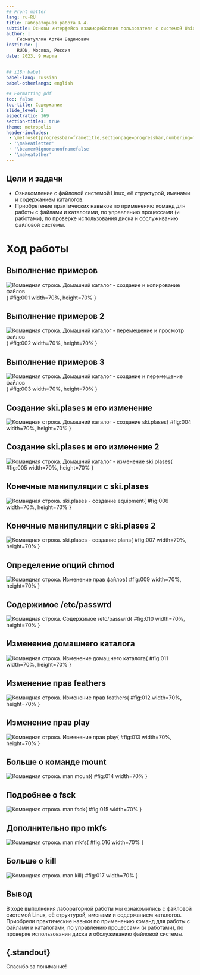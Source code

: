 ```yaml
---
## Front matter
lang: ru-RU
title: Лабораторная работа № 4.
subtitle: Основы интерфейса взаимодействия пользователя с системой Unix на уровне командной строки.
author: |
	Гисматуллин Артём Вадимович
institute: |
	RUDN, Москва, Россия
date: 2023, 9 марта


## i18n babel
babel-lang: russian
babel-otherlangs: english

## Formatting pdf
toc: false
toc-title: Содержание
slide_level: 2
aspectratio: 169
section-titles: true
theme: metropolis
header-includes:
 - \metroset{progressbar=frametitle,sectionpage=progressbar,numbering=fraction}
 - '\makeatletter'
 - '\beamer@ignorenonframefalse'
 - '\makeatother'
---
```


## Цели и задачи

- Ознакомление с файловой системой Linux, её структурой, именами и содержанием каталогов. 
- Приобретение практических навыков по применению команд для работы с файлами и каталогами, 
по управлению процессами (и работами), по проверке использования диска и обслуживанию файловой системы.

# Ход работы

## Выполнение примеров

![Командная строка. Домашний каталог - создание и копирование файлов](image/01.png){ #fig:001 width=70%, height=70% }

## Выполнение примеров 2
![Командная строка. Домашний каталог - перемещение и просмотр файлов](image/02.png){ #fig:002 width=70%, height=70% }

## Выполнение примеров 3

![Командная строка. Домашний каталог - создание и перемещение файлов](image/03.png){ #fig:003 width=70%, height=70% }

## Создание ski.plases и его изменение

![Командная строка. Домашний каталог - создание ski.plases](image/04.png){ #fig:004 width=70%, height=70% }

## Создание ski.plases и его изменение 2

![Командная строка. Домашний каталог - изменение ski.plases](image/05.png){ #fig:005 width=70%, height=70% }

## Конечные манипуляции с ski.plases

![Командная строка. ski.plases - создание equipment](image/06.png){ #fig:006 width=70%, height=70% }

## Конечные манипуляции с ski.plases 2

![Командная строка. ski.plases - создание plans](image/07.png){ #fig:007 width=70%, height=70% }

## Определение опций chmod

![Командная строка. Изменение прав файлов](image/09.png){ #fig:009 width=70%, height=70% }

## Содержимое /etc/passwrd

![Командная строка. Содержимое /etc/passwrd](image/010.png){ #fig:010 width=70%, height=70% }

## Изменение домашнего каталога

![Командная строка. Изменение домашнего каталога](image/011.png){ #fig:011 width=70%, height=70% }

## Изменение прав feathers

![Командная строка. Изменение прав feathers](image/012.png){ #fig:012 width=70%, height=70% }

## Изменение прав play

![Командная строка. Изменение прав play](image/013.png){ #fig:013 width=70%, height=70% }

## Больше о команде mount

![Командная строка. man mount](image/014.png){ #fig:014 width=70% }

## Подробнее о fsck

![Командная строка. man fsck](image/015.png){ #fig:015 width=70% }

## Дополнительно про mkfs

![Командная строка. man mkfs](image/016.png){ #fig:016 width=70% }

## Больше о kill

![Командная строка. man kill](image/017.png){ #fig:017 width=70% }

## Вывод

В ходе выполнения лабораторной работы мы ознакомились с файловой системой Linux, её структурой, именами и содержанием каталогов. 
Приобрели практические навыки по применению команд для работы с файлами и каталогами, по управлению процессами (и работами), 
по проверке использования диска и обслуживанию файловой системы.

## {.standout}

Спасибо за понимание!

